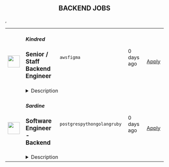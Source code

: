 <div align="center"><h2>BACKEND JOBS</h2></div><table><tr>
                <td width="100" height="100" rowspan="2">
                    <img src="https://livekindred.com/favicon.ico" width="38px" height="auto">
                </td>
                <td width="300">
                    <h5>Kindred</h5>
                    <h3>Senior / Staff Backend Engineer</h3>
                </td>
                <td width="300">
                    <code>aws</code><code>figma</code>
                </td>
                <td width="200">
                <text>0 days ago</text>
                </td>
                <td width="100" rowspan="2">
                <a href="https://www.realworkfromanywhere.com/jobs/senior-staff-backend-engineer-kindred-5895" align="right" target="_blank">Apply</a>
                </td>
            </tr>
            <tr>
                <td colspan="3">
                <details><summary>Description</summary>
                <p style="min-height:1.5em">Kindred is a members-only home swapping network that unlocks the ability to live a travel-rich lifestyle through the power of community. By exchanging primary residences with trusted peers, renters and owners alike can match with Kindred spirits and explore new destinations without breaking the bank.</p><p style="min-height:1.5em">We are on a mission to build a sharing economy that lives up to the name, and we’ve raised significant capital from some of the best investors in Silicon Valley, including Index Ventures, Andreessen Horowitz, New Enterprise Associates, Bessemer Venture Partners, Caffeinated Capital, Elad Gil, and the founders of Opendoor, Figma, ClassPass, Clubhouse, Divvy, Gem, and Homebound.</p><p style="min-height:1.5em">The co-founders are proven leaders from the early team at proptech company Opendoor ($15B+ exit) and have each separately built and scaled products that today do $1B+ annual revenue combined.</p><p style="min-height:1.5em">We’re looking for the world’s top builders, executors, and believers to join us on this ride.</p><p style="min-height:1.5em">You can learn more about us in <a target="_blank" rel="noopener noreferrer nofollow" href="https://www.forbes.com/sites/bridgetarsenault/2022/06/10/a-new-home-swapping-platform-allows-you-to-travel-the-world-like-cameron-diaz-and-kate-winslet/?sh=203a5d0722cb">Forbes</a> and <a target="_blank" rel="noopener noreferrer nofollow" href="https://techcrunch.com/2023/04/19/opendoor-alums-raise-15m-for-kindred-a-home-swapping-network/">TechCrunch</a>.</p><p style="min-height:1.5em"></p><h1><strong>The Role:</strong></h1><p style="min-height:1.5em">We’re looking for a world-class engineer with deep experience in backend software development to join our team.</p><p style="min-height:1.5em">We're looking for a thought partner who is motivated by the opportunity to build an iconic consumer product that will shape the future of travel.</p><p style="min-height:1.5em"></p><h2><strong>You Will:</strong></h2><ul style="min-height:1.5em"><li><p style="min-height:1.5em">Serve as technology lead and own key decisions including the tech stack and strategy for backend design, data infrastructure, and machine learning investments.</p></li><li><p style="min-height:1.5em">Work directly with the co-founders, product designers, and frontend engineers to build the first version of our platform.</p></li><li><p style="min-height:1.5em">Help establish and grow our engineering organization and mentor the next generation of technology leaders.</p></li><li><p style="min-height:1.5em">Have access to our bench of world class technical advisors and angels for mentorship and support as needed.</p></li></ul><p style="min-height:1.5em"></p><h1><strong>You may be a right fit for this role if you:</strong></h1><ul style="min-height:1.5em"><li><p style="min-height:1.5em">Have 5+ years of technical experience as a backend software engineer.</p></li><li><p style="min-height:1.5em">Have experience crafting robust backends and database structures that can both scale with user volume as well as business complexity.</p></li><li><p style="min-height:1.5em">Have some experience with devops (setting up CI/CD, containerization, etc.)</p></li><li><p style="min-height:1.5em">Have worked with service providers like AWS, configured CDNs, used Heroku, etc.</p></li><li><p style="min-height:1.5em">Have demonstrated success operating as a tech lead on critical projects at previous roles.</p></li><li><p style="min-height:1.5em">Have prior experience at a high-growth stage company.</p></li><li><p style="min-height:1.5em">Are an entrepreneur at heart who is excited about bringing new experiences to the world.</p></li><li><p style="min-height:1.5em">Are motivated by consumer products and building platforms that become cornerstones of consumer behavior.</p></li><li><p style="min-height:1.5em">Have the ability to exercise strong judgment and make difficult technical tradeoff decisions.</p></li><li><p style="min-height:1.5em">Are an excellent listener and strong communicator, working well cross-functionally in a fast-paced environment.</p></li><li><p style="min-height:1.5em">Are comfortable with uncertainty and ambiguity.</p></li><li><p style="min-height:1.5em">Enjoy the process of making something new and unknown.</p></li><li><p style="min-height:1.5em">Have a pragmatic approach to engineering — you’re not dogmatic and know how to choose the best tool or process for the job at hand.</p></li><li><p style="min-height:1.5em">Come to work with energy, humility, and positivity.</p></li></ul><p style="min-height:1.5em"></p><h1><strong>Our Benefits:</strong></h1><p style="min-height:1.5em">At Kindred, we know that good things happen when we look out for one another. We offer our employees the following benefits:</p><ul style="min-height:1.5em"><li><p style="min-height:1.5em">Our opening spans more than one career level. The base salary offered depends on many factors, such as work experience, transferable skills, business needs and impact, and market demands.</p></li><li><p style="min-height:1.5em">A vibrant, inclusive, and highly skilled team that ferociously protects team chemistry</p></li><li><p style="min-height:1.5em">A culture of championship (vs. just mentorship), feedback, and continual development</p></li><li><p style="min-height:1.5em">Competitive cash compensation and equity</p></li><li><p style="min-height:1.5em">Comprehensive health benefits</p></li><li><p style="min-height:1.5em">Flexible vacation policy</p></li><li><p style="min-height:1.5em">Unlimited credits to stay at Kindred homes during your time as an employee</p></li><li><p style="min-height:1.5em">$4,000 annual travel stipend to use toward travel costs to stay at a Kindred home</p></li><li><p style="min-height:1.5em">Remote-flexible work environment. We encourage team members to travel and adventure, including working from Kindred HQ in San Francisco!</p></li><li><p style="min-height:1.5em">Regular offsites to co-locate with the team</p></li></ul><p style="min-height:1.5em"><em>We are committed to providing equal employment opportunities for all applicants and employees. Kindred does not discriminate on the basis of any protected characteristic, including race, color, ancestry, national origin, religion, creed, age, disability, sex, gender, sexual orientation, gender identity, gender expression, medical condition, genetic information, family care or medical leave status, marital status, domestic partner status, military and veteran status, or any other characteristic protected by US federal, state or local laws, or the laws of the country or jurisdiction where you work. Pursuant to the San Francisco Fair Chance Ordinance, we will consider for employment qualified applicants with arrest and conviction records.</em></p>
                </details>
                </td>
            </tr>,<tr>
                <td width="100" height="100" rowspan="2">
                    <img src="https://avatars.githubusercontent.com/u/65879301?s=200&v=4" width="38px" height="auto">
                </td>
                <td width="300">
                    <h5>Sardine</h5>
                    <h3>Software Engineer - Backend</h3>
                </td>
                <td width="300">
                    <code>postgres</code><code>python</code><code>golang</code><code>ruby</code>
                </td>
                <td width="200">
                <text>0 days ago</text>
                </td>
                <td width="100" rowspan="2">
                <a href="https://www.realworkfromanywhere.com/jobs/software-engineer-backend-sardine-3939" align="right" target="_blank">Apply</a>
                </td>
            </tr>
            <tr>
                <td colspan="3">
                <details><summary>Description</summary>
                <p style="min-height:1.5em"><strong>Who we are:</strong></p><p style="min-height:1.5em">We are a leader in fraud prevention and AML compliance. Our platform uses device intelligence, behavior biometrics, machine learning, and AI to stop fraud before it happens. Today, over 300 banks, retailers, and fintechs worldwide use Sardine to stop identity fraud, payment fraud, account takeovers, and social engineering scams. We have raised $145M from world-class investors, including Andreessen Horowitz, Activant, Visa, Experian, FIS, and Google Ventures.</p><p style="min-height:1.5em"></p><p style="min-height:1.5em"><strong>Our culture:</strong></p><ul style="min-height:1.5em"><li><p style="min-height:1.5em">We have hubs in the Bay Area, NYC, Austin, and Toronto. However, we maintain a remote-first work culture. #WorkFromAnywhere</p></li><li><p style="min-height:1.5em">We hire talented, self-motivated individuals with extreme ownership and high growth orientation. </p></li><li><p style="min-height:1.5em">We value performance and not hours worked. We believe you shouldn't have to miss your family dinner, your kid's school play, friends get-together, or doctor's appointments for the sake of adhering to an arbitrary work schedule.</p></li></ul><p style="min-height:1.5em"></p><p style="min-height:1.5em"><strong>Location: </strong>Remote - Brazil</p><p style="min-height:1.5em">To be considered for this position, you must reside in one of the following cities:</p><ul style="min-height:1.5em"><li><p style="min-height:1.5em">São Paulo: São Paulo, Campinas, São José dos Campos</p></li><li><p style="min-height:1.5em">Rio de Janeiro: Rio de Janeiro</p></li><li><p style="min-height:1.5em">Minas Gerais: Belo Horizonte</p></li><li><p style="min-height:1.5em">Paraná: Curitiba</p></li><li><p style="min-height:1.5em">Santa Catarina: Florianópolis</p></li></ul><p style="min-height:1.5em"></p><p style="min-height:1.5em"><strong>About the Role:</strong></p><p style="min-height:1.5em">As a backend-focused Software Engineer, you will play a pivotal role in designing, constructing, and maintaining APIs, services, and systems across our engineering team. This multifaceted position involves developing new features on a large scale, refining internal tooling and processes, contributing to product and technical roadmaps, and assuming diverse responsibilities within the organization. The ideal candidate for the backend role will have a proven track record in building highly available APIs, with additional proficiency in data pipelines and the relevant domain.</p><p style="min-height:1.5em"></p><p style="min-height:1.5em"><strong>What you'll be doing:</strong></p><ul style="min-height:1.5em"><li><p style="min-height:1.5em">Design, create, and maintain robust, efficient, and reliable backend services to meet our platform's evolving needs.</p></li><li><p style="min-height:1.5em">Collaborate closely with business stakeholders to architect and implement new services from inception to delivery.</p></li><li><p style="min-height:1.5em">Contribute to developing new features and capabilities that deliver substantial value to our customers.</p></li><li><p style="min-height:1.5em">Work with various engineering and product teams to synchronize efforts and deliver cutting-edge solutions.</p></li><li><p style="min-height:1.5em">Craft and maintain user-facing technical documentation, enhancing user understanding and facilitating seamless adoption of our services.</p></li><li><p style="min-height:1.5em">Play a pivotal role in shaping our company's engineering culture, ensuring the maintenance of high engineering standards across the organization.</p></li></ul><p style="min-height:1.5em"></p><p style="min-height:1.5em"><strong>What you'll bring:</strong></p><ul style="min-height:1.5em"><li><p style="min-height:1.5em">5+ years of proven experience as a Software Engineer specializing in web backend development.</p></li><li><p style="min-height:1.5em">Proficiency in Golang is a significant advantage.</p></li><li><p style="min-height:1.5em">Additional experience in data engineering is highly desirable.</p></li><li><p style="min-height:1.5em">A track record of successfully delivering high-quality production services and systems.</p></li><li><p style="min-height:1.5em">Customer-centric approach with a strong emphasis on empathy towards users.</p></li><li><p style="min-height:1.5em">Relevant industry experience, particularly in banking or fintech, and domain knowledge in fraud prevention or compliance.</p></li><li><p style="min-height:1.5em">Proficient in English - from casual chats to formal reports.</p></li></ul><p style="min-height:1.5em"></p><p style="min-height:1.5em"><strong>Technologies we use:</strong></p><ul style="min-height:1.5em"><li><p style="min-height:1.5em">TypeScript (React + node)</p></li><li><p style="min-height:1.5em">Golang</p></li><li><p style="min-height:1.5em">Ruby</p></li><li><p style="min-height:1.5em">Bigtable</p></li><li><p style="min-height:1.5em">Postgres / PostgreSQL</p></li><li><p style="min-height:1.5em">GCP dataflow (apache beam)</p></li><li><p style="min-height:1.5em">BigQuery</p></li><li><p style="min-height:1.5em">Python</p></li><li><p style="min-height:1.5em">Java</p></li><li><p style="min-height:1.5em">Terraform</p></li></ul><p style="min-height:1.5em"></p><p style="min-height:1.5em"><strong>Compensation:</strong> Base pay range of 285,000 - 400,000 BRL  + Equity with tremendous upside potential + Attractive benefits </p><p style="min-height:1.5em"></p><p style="min-height:1.5em">The compensation offered for this role will depend on various factors, including the candidate's location, qualifications, work history, and interview performance, and may differ from the stated range.</p><p style="min-height:1.5em"></p><p style="min-height:1.5em"><strong>Benefits we offer:</strong></p><ul style="min-height:1.5em"><li><p style="min-height:1.5em">Generous compensation in cash and equity</p></li><li><p style="min-height:1.5em">Early exercise for all options, including pre-vested</p></li><li><p style="min-height:1.5em">Work from anywhere: Remote-first Culture</p></li><li><p style="min-height:1.5em">Flexible paid time off, Year-end break, Self care days off</p></li><li><p style="min-height:1.5em">Health insurance, dental, and vision coverage for employees and dependents - <em>US and Canada specific</em></p></li><li><p style="min-height:1.5em">4% matching in 401k / RRSP - <em>US and Canada specific</em></p></li><li><p style="min-height:1.5em">MacBook Pro delivered to your door</p></li><li><p style="min-height:1.5em">One-time stipend to set up a home office — desk, chair, screen, etc.</p></li><li><p style="min-height:1.5em">Monthly meal stipend</p></li><li><p style="min-height:1.5em">Monthly social meet-up stipend</p></li><li><p style="min-height:1.5em">Annual health and wellness stipend</p></li><li><p style="min-height:1.5em">Annual Learning stipend</p></li><li><p style="min-height:1.5em">Unlimited access to an expert financial advisory</p></li></ul><p style="min-height:1.5em"></p><p style="min-height:1.5em">Join a fast-growing company with world-class professionals from around the world. If you are seeking a meaningful career, you found the right place, and we would love to hear from you.</p><p style="min-height:1.5em"></p><p style="min-height:1.5em"><em>To learn more about how we process your personal information and your rights in regards to your personal information as an applicant and Sardine employee, please visit our </em><a target="_blank" rel="noopener noreferrer nofollow" class="text-link-blue" href="https://www.sardine.ai/applicant-and-worker-privacy-notice"><em>Applicant and Worker Privacy Notice</em></a><em>.</em></p>
                </details>
                </td>
            </tr></table>